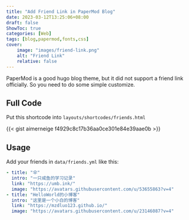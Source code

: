 ```yaml
---
title: "Add Friend Link in PaperMod Blog"
date: 2023-03-12T13:25:06+08:00
draft: false
ShowToc: true
categories: [Web]
tags: [blog,papermod,fonts,css]
cover:
    image: "images/friend-link.png"
    alt: "Friend Link"
    relative: false
---
```


PaperMod is a good hugo blog theme, but it did not support a friend link officially. So you need to do some simple customize.

## Full Code

Put this shortcode into `layouts/shortcodes/friends.html`

{{< gist aimerneige f4929c8c17b36aa0ce301e84e39aae0b >}}

## Usage

Add your friends in `data/friends.yml` like this:

```yml
- title: "伞"
  intro: "一只咸鱼的学习记录"
  link: "https://umb.ink/"
  image: "https://avatars.githubusercontent.com/u/53655863?v=4"
- title: "HelloWorld的小博客"
  intro: "这里是一个小白的博客"
  link: "https://mzdluo123.github.io/"
  image: "https://avatars.githubusercontent.com/u/23146087?v=4"
```
